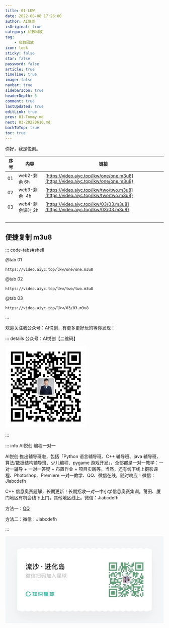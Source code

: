 ```yaml
---
title: 01-LKW
date: 2022-06-08 17:26:00
author: AI悦创
isOriginal: true
category: 私教回放
tag:
    - 私教回放
icon: lock
sticky: false
star: false
password: false
article: true
timeline: true
image: false
navbar: true
sidebarIcon: true
headerDepth: 5
comment: true
lastUpdated: true
editLink: true
prev: 01-Tommy.md
next: 03-20220610.md
backToTop: true
toc: true
---
```


你好，我是悦创。

| 序号 | 内容             | 链接                                                         |
| ---- | ---------------- | ------------------------------------------------------------ |
| 01   | web2-剩余 6h     | [https://video.aiyc.top/lkw/one/one.m3u8](https://video.aiyc.top/lkw/one/one.m3u8) |
| 02   | web3-剩余-4h     | [https://video.aiyc.top/lkw/two/two.m3u8](https://video.aiyc.top/lkw/two/two.m3u8) |
| 03   | web4-剩余课时 2h | [https://video.aiyc.top/lkw/03/03.m3u8](https://video.aiyc.top/lkw/03/03.m3u8) |
|      |                  |                                                              |
|      |                  |                                                              |
|      |                  |                                                              |
|      |                  |                                                              |
|      |                  |                                                              |



## 便捷复制 m3u8

::: code-tabs#shell

@tab 01

```web-idl
https://video.aiyc.top/lkw/one/one.m3u8
```

@tab 02

```web-idl
https://video.aiyc.top/lkw/two/two.m3u8
```

@tab 03

```web-idl
https://video.aiyc.top/lkw/03/03.m3u8
```

:::

欢迎关注我公众号：AI悦创，有更多更好玩的等你发现！

::: details 公众号：AI悦创【二维码】

![](/gzh.jpg)

:::

::: info AI悦创·编程一对一

AI悦创·推出辅导班啦，包括「Python 语言辅导班、C++ 辅导班、java 辅导班、算法/数据结构辅导班、少儿编程、pygame 游戏开发」，全部都是一对一教学：一对一辅导 + 一对一答疑 + 布置作业 + 项目实践等。当然，还有线下线上摄影课程、Photoshop、Premiere 一对一教学、QQ、微信在线，随时响应！微信：Jiabcdefh

C++ 信息奥赛题解，长期更新！长期招收一对一中小学信息奥赛集训，莆田、厦门地区有机会线下上门，其他地区线上。微信：Jiabcdefh

方法一：[QQ](http://wpa.qq.com/msgrd?v=3&uin=1432803776&site=qq&menu=yes)

方法二：微信：Jiabcdefh

:::

![](/zsxq.jpg)













